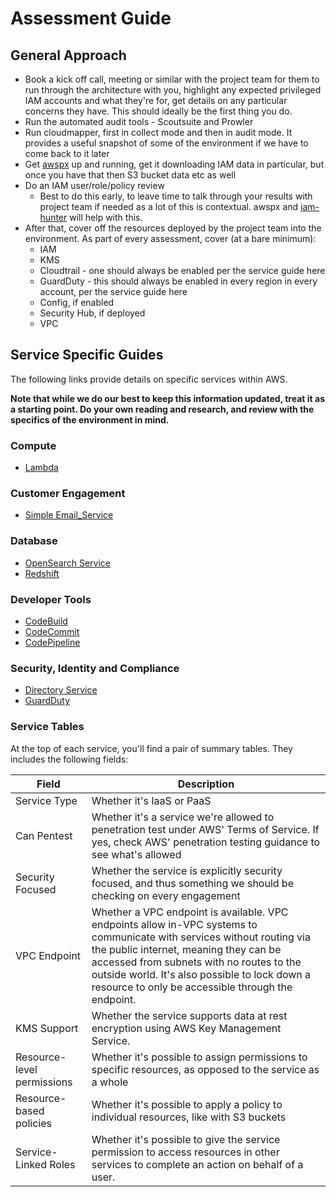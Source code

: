 # Assessment Guide

## General Approach

* Book a kick off call, meeting or similar with the project team for them to run through the architecture with you, highlight any expected privileged IAM accounts and what they're for, get details on any particular concerns they have. This should ideally be the first thing you do.
* Run the automated audit tools - Scoutsuite and Prowler
* Run cloudmapper, first in collect mode and then in audit mode. It provides a useful snapshot of some of the environment if we have to come back to it later
* Get [awspx](https://github.com/FSecureLABS/awspx) up and running, get it downloading IAM data in particular, but once you have that then S3 bucket data etc as well
* Do an IAM user/role/policy review
  * Best to do this early, to leave time to talk through your results with project team if needed as a lot of this is contextual. awspx and [iam-hunter](https://git.f-secure.com/cloud/aws/iam-hunter) will help with this.
* After that, cover off the resources deployed by the project team into the environment. As part of every assessment, cover (at a bare minimum):
  * IAM
  * KMS
  * Cloudtrail - one should always be enabled per the service guide here
  * GuardDuty - this should always be enabled in every region in every account, per the service guide here
  * Config, if enabled
  * Security Hub, if deployed
  * VPC

## Service Specific Guides

The following links provide details on specific services within AWS.

**Note that while we do our best to keep this information updated, treat it as a starting point. Do your own reading and research, and review with the specifics of the environment in mind.**


### Compute

* [Lambda](./services/Lambda)

### Customer Engagement

* [Simple Email_Service](./services/Simple_Email_Service)

### Database

* [OpenSearch Service](./services/OpenSearchService)
* [Redshift](./services/Redshift)

### Developer Tools

* [CodeBuild](./services/CodeBuild)
* [CodeCommit](./services/CodeCommit)
* [CodePipeline](./services/CodePipeline)

### Security, Identity and Compliance

* [Directory Service](./services/DirectoryService)
* [GuardDuty](./services/GuardDuty)


### Service Tables

At the top of each service, you'll find a pair of summary tables. They includes the following fields:

| **Field**                  | **Description**           |
|----------------------------|---------------------------|
| Service Type               | Whether it's IaaS or PaaS |
| Can Pentest                | Whether it's a service we're allowed to penetration test under AWS' Terms of Service. If yes, check AWS' penetration testing guidance to see what's allowed |
| Security Focused           | Whether the service is explicitly security focused, and thus something we should be checking on every engagement |
| VPC Endpoint               | Whether a VPC endpoint is available. VPC endpoints allow in-VPC systems to communicate with services without routing via the public internet, meaning they can be accessed from subnets with no routes to the outside world. It's also possible to lock down a resource to only be accessible through the endpoint. |
| KMS Support                | Whether the service supports data at rest encryption using AWS Key Management Service. |
| Resource-level permissions | Whether it's possible to assign permissions to specific resources, as opposed to the service as a whole |
| Resource-based policies    | Whether it's possible to apply a policy to individual resources, like with S3 buckets |
| Service-Linked Roles       | Whether it's possible to give the service permission to access resources in other services to complete an action on behalf of a user. |
